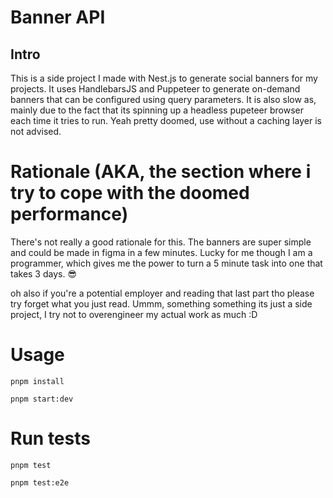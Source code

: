 # Banner API

## Intro

This is a side project I made with Nest.js to generate social banners for my projects. It uses HandlebarsJS and Puppeteer to generate on-demand banners that can be configured using query parameters. It is also slow as, mainly due to the fact that its spinning up a headless pupeteer browser each time it tries to run. Yeah pretty doomed, use without a caching layer is not advised.

# Rationale (AKA, the section where i try to cope with the doomed performance)

There's not really a good rationale for this. The banners are super simple and could be made in figma in a few minutes. 
Lucky for me though I am a programmer, which gives me the power to turn a 5 minute task into one that takes 3 days. 😎

oh also if you're a potential employer and reading that last part tho please try forget what you just read. Ummm, something something its just a side project, I try not to overengineer my actual work as much :D 

# Usage

`pnpm install`

`pnpm start:dev`

# Run tests

`pnpm test`

`pnpm test:e2e`
